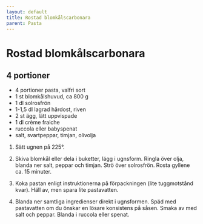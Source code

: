 ```yaml
---
layout: default
title: Rostad blomkålscarbonara
parent: Pasta
---
```

# Rostad blomkålscarbonara

## 4 portioner

-   4 portioner pasta, valfri sort
-   1 st blomkålshuvud, ca 800 g
-   1 dl solrosfrön
-   1-1,5 dl lagrad hårdost, riven
-   2 st ägg, lätt uppvispade
-   1 dl crème fraiche
-   ruccola eller babyspenat
-   salt, svartpeppar, timjan, olivolja

1.  Sätt ugnen på 225°.

2.  Skiva blomkål eller dela i buketter, lägg i ugnsform. Ringla över
    olja, blanda ner salt, peppar och timjan. Strö över solrosfrön.
    Rosta gyllene ca. 15 minuter.

3.  Koka pastan enligt instruktionerna på förpackningen (lite
    tuggmotstånd kvar). Häll av, men spara lite pastavatten.

4.  Blanda ner samtliga ingredienser direkt i ugnsformen. Späd med
    pastavatten om du önskar en lösare konsistens på såsen. Smaka av med
    salt och peppar. Blanda i ruccola eller spenat.
